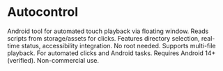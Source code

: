 # Autocontrol
Android tool for automated touch playback via floating window. Reads scripts from storage/assets for clicks. Features directory selection, real-time status, accessibility integration. No root needed. Supports multi-file playback. For automated clicks and Android tasks. Requires Android 14+ (verified).  Non-commercial use.
